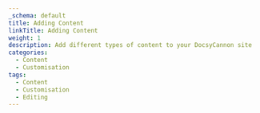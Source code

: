 ```yaml
---
_schema: default
title: Adding Content
linkTitle: Adding Content
weight: 1
description: Add different types of content to your DocsyCannon site
categories:
  - Content
  - Customisation
tags:
  - Content
  - Customisation
  - Editing
---
```

